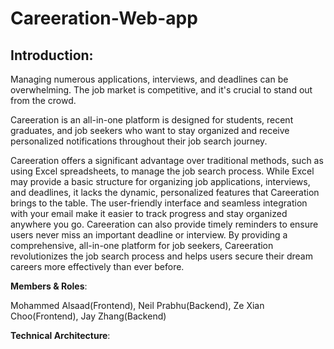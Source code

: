 # Careeration-Web-app

## **Introduction**:

Managing numerous applications, interviews, and deadlines can be overwhelming. The job market is competitive, and it's crucial to stand out from the crowd.

Careeration is an all-in-one platform is designed for students, recent graduates, and job seekers who want to stay organized and receive personalized notifications throughout their job search journey.

Careeration offers a significant advantage over traditional methods, such as using Excel spreadsheets, to manage the job search process. While Excel may provide a basic structure for organizing job applications, interviews, and deadlines, it lacks the dynamic, personalized features that Careeration brings to the table. The user-friendly interface and seamless integration with your email make it easier to track progress and stay organized anywhere you go. Careeration can also provide timely reminders to ensure users never miss an important deadline or interview. By providing a comprehensive, all-in-one platform for job seekers, Careeration revolutionizes the job search process and helps users secure their dream careers more effectively than ever before. 


**Members & Roles**:

Mohammed Alsaad(Frontend), Neil Prabhu(Backend), Ze Xian Choo(Frontend), Jay Zhang(Backend)

**Technical Architecture**:
